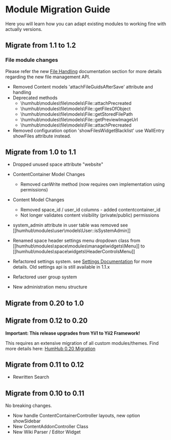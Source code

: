 # Module Migration Guide

Here you will learn how you can adapt existing modules to working fine with actually versions.

## Migrate from 1.1 to 1.2

### File module changes

Please refer the new [File Handling](dev-files.md) documentation section for more details regarding the new file management API.

- Removed Content models 'attachFileGuidsAfterSave' attribute and handling
- Deprecated methods
    - \humhub\modules\file\models\File::attachPrecreated
	- \humhub\modules\file\models\File::getFilesOfObject
	- \humhub\modules\file\models\File::getStoredFilePath
	- \humhub\modules\file\models\File::getPreviewImageUrl
	- \humhub\modules\file\models\File::attachPrecreated
- Removed configuration option 'showFilesWidgetBlacklist' use WallEntry showFiles attribute instead.


## Migrate from 1.0 to 1.1

- Dropped unused space attribute "website"

- ContentContainer Model Changes
    - Removed canWrite method (now requires own implementation using permissions)

- Content Model Changes
    - Removed space_id / user_id columns - added contentcontainer_id
    - Not longer validates content visibility (private/public) permissions

- system_admin attribute in user table was removed
 see [[humhub\modules\user\models\User::isSystemAdmin]]

- Renamed space header settings menu dropdown class
  from  [[humhub\modules\space\modules\manage\widgets\Menu]] to [[humhub\modules\space\widgets\HeaderControlsMenu]]

- Refactored settings system. see [Settings Documentation](dev-settings.md) for more details.
  Old settings api is still available in 1.1.x 

- Refactored user group system

- New administration menu structure

## Migrate from 0.20 to 1.0


## Migrate from 0.12 to 0.20

**Important: This release upgrades from Yii1 to Yii2 Framework!**

This requires an extensive migration of all custom modules/themes.
Find more details here: [HumHub 0.20 Migration](dev-migrate-0.20.md)

## Migrate from 0.11 to 0.12

- Rewritten Search 

## Migrate from 0.10 to 0.11

No breaking changes.

- Now handle ContentContainerController layouts, new option showSidebar
- New ContentAddonController Class
- New Wiki Parser / Editor Widget